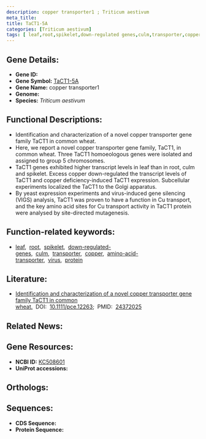 ```yaml
---
description: copper transporter1 ; Triticum aestivum
meta_title:
title: TaCT1-5A
categories: [Triticum aestivum]
tags: [ leaf,root,spikelet,down-regulated genes,culm,transporter,copper,amino acid transporter,virus,protein ]
---
```


## Gene Details:
- **Gene ID:** []()
- **Gene Symbol:** <u>TaCT1-5A</u>
- **Gene Name:** copper transporter1
- **Genome:** []()
- **Species:** *Triticum aestivum*

## Functional Descriptions:
   - Identification and characterization of a novel copper transporter gene family TaCT1 in common wheat.
   - Here, we report a novel copper transporter gene family, TaCT1, in common wheat. Three TaCT1 homoeologous genes were isolated and assigned to group 5 chromosomes.
   - TaCT1 genes exhibited higher transcript levels in leaf than in root, culm and spikelet. Excess copper down-regulated the transcript levels of TaCT1 and copper deficiency-induced TaCT1 expression. Subcellular experiments localized the TaCT1 to the Golgi apparatus.
   - By yeast expression experiments and virus-induced gene silencing (VIGS) analysis, TaCT1 was proven to have a function in Cu transport, and the key amino acid sites for Cu transport activity in TaCT1 protein were analysed by site-directed mutagenesis.

## Function-related keywords:
   - [leaf](/tags/leaf/),&nbsp;&nbsp;[root](/tags/root/),&nbsp;&nbsp;[spikelet](/tags/spikelet/),&nbsp;&nbsp;[down-regulated-genes](/tags/down-regulated-genes/),&nbsp;&nbsp;[culm](/tags/culm/),&nbsp;&nbsp;[transporter](/tags/transporter/),&nbsp;&nbsp;[copper](/tags/copper/),&nbsp;&nbsp;[amino-acid-transporter](/tags/amino-acid-transporter/),&nbsp;&nbsp;[virus](/tags/virus/),&nbsp;&nbsp;[protein](/tags/protein/)

## Literature:
   - [Identification and characterization of a novel copper transporter gene family TaCT1 in common wheat.](https://doi.org/10.1111/pce.12263)&nbsp;&nbsp;DOI:&nbsp;&nbsp;[10.1111/pce.12263](https://doi.org/10.1111/pce.12263);&nbsp;&nbsp;PMID:&nbsp;&nbsp;[24372025](https://pubmed.ncbi.nlm.nih.gov/24372025/)

## Related News:

## Gene Resources:
- **NCBI ID:**  [KC508601](https://www.ncbi.nlm.nih.gov/gene/?term=KC508601)
- **UniProt accessions:**  [](https://www.uniprot.org/uniprotkb//entry)

## Orthologs:

## Sequences:
- **CDS Sequence:**
- **Protein Sequence:**

